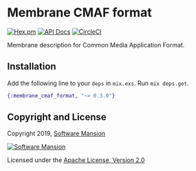 # Membrane CMAF format

[![Hex.pm](https://img.shields.io/hexpm/v/membrane_cmaf_format.svg)](https://hex.pm/packages/membrane_cmaf_format)
[![API Docs](https://img.shields.io/badge/api-docs-yellow.svg?style=flat)](https://hexdocs.pm/membrane_cmaf_format/)
[![CircleCI](https://circleci.com/gh/membraneframework/membrane_cmaf_format.svg?style=svg)](https://circleci.com/gh/membraneframework/membrane_cmaf_format)

Membrane description for Common Media Application Format.

## Installation

Add the following line to your `deps` in `mix.exs`. Run `mix deps.get`.

```elixir
{:membrane_cmaf_format, "~> 0.3.0"}
```

## Copyright and License

Copyright 2019, [Software Mansion](https://swmansion.com/?utm_source=git&utm_medium=readme&utm_campaign=membrane_cmaf_format)

[![Software Mansion](https://membraneframework.github.io/static/logo/swm_logo_readme.png)](https://swmansion.com/?utm_source=git&utm_medium=readme&utm_campaign=membrane_cmaf_format)

Licensed under the [Apache License, Version 2.0](LICENSE)
